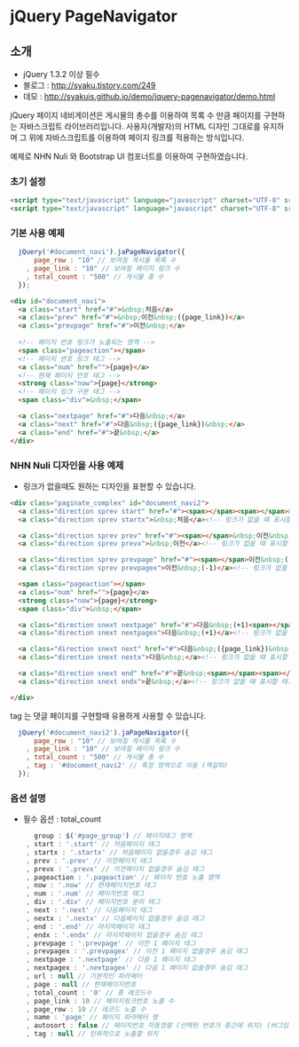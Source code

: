 jQuery PageNavigator
====================

## 소개

* jQuery 1.3.2 이상 필수
* 블로그 : http://syaku.tistory.com/249
* 데모 : http://syakuis.github.io/demo/jquery-pagenavigator/demo.html

jQuery 페이지 네비게이션은 게시물의 총수를 이용하여 목록 수 만큼 페이지를 구현하는 자바스크립트 라이브러리입니다.
사용자(개발자)의 HTML 디자인 그대로를 유지하며 그 위에 자바스크립트를 이용하여 페이지 링크를 적용하는 방식입니다.

예제로 NHN Nuli 와 Bootstrap UI 컴포너트를 이용하여 구현하였습니다.


### 초기 설정

```html
<script type="text/javascript" language="javascript" charset="UTF-8" src="http://code.jquery.com/jquery-1.6.2.min.js"></script>
<script type="text/javascript" language="javascript" charset="UTF-8" src="./jquery.pagenavigator.js"></script>
```

### 기본 사용 예제

```javascript
  jQuery('#document_navi').jaPageNavigator({
      page_row : "10" // 보여질 게시물 목록 수
    , page_link : "10" // 보여질 페이지 링크 수
    , total_count : "500" // 게시물 총 수
  });
```

```html
<div id="document_navi">
  <a class="start" href="#">&nbsp;처음</a>
  <a class="prev" href="#">&nbsp;이전&nbsp;({page_link})</a>
  <a class="prevpage" href="#">이전&nbsp;</a>
  
  <!-- 페이지 번호 링크가 노출되는 영역 -->
  <span class="pageaction"></span>
  <!-- 페이지 번호 링크 태그 -->
  <a class="num" href="">{page}</a>
  <!-- 현재 페이지 번호 태그 -->
  <strong class="now">{page}</strong>
  <!-- 페이지 링크 구분 태그 -->
  <span class="div">&nbsp;</span>

  <a class="nextpage" href="#">다음&nbsp;</a>
  <a class="next" href="#">다음&nbsp;({page_link})&nbsp;</a>
  <a class="end" href="#">끝&nbsp;</a>
</div>
```


### NHN Nuli 디자인을 사용 예제

* 링크가 없을때도 원하는 디자인을 표현할 수 있습니다.

```html
<div class="paginate_complex" id="document_navi2">
  <a class="direction sprev start" href="#"><span></span><span></span>&nbsp;처음</a>
  <a class="direction sprev startx">&nbsp;처음</a><!-- 링크가 없을 때 표시할 태그 -->

  <a class="direction sprev prev" href="#"><span></span>&nbsp;이전&nbsp;({page_link})</a>
  <a class="direction sprev prevx">&nbsp;이전</a><!-- 링크가 없을 때 표시할 태그 -->

  <a class="direction sprev prevpage" href="#"><span></span>이전&nbsp;(-1)</a>
  <a class="direction sprev prevpagex">이전&nbsp;(-1)</a><!-- 링크가 없을 때 표시할 태그 -->

  <span class="pageaction"></span>
  <a class="num" href="">{page}</a>
  <strong class="now">{page}</strong>
  <span class="div">&nbsp;</span>

  <a class="direction snext nextpage" href="#">다음&nbsp;(+1)<span></span></a>
  <a class="direction snext nextpagex">다음&nbsp;(+1)</a><!-- 링크가 없을 때 표시할 태그 -->

  <a class="direction snext next" href="#">다음&nbsp;({page_link})&nbsp;<span></span></a>
  <a class="direction snext nextx">다음&nbsp;</a><!-- 링크가 없을 때 표시할 태그 -->

  <a class="direction snext end" href="#">끝&nbsp;<span></span><span></span></a>
  <a class="direction snext endx">끝&nbsp;</a><!-- 링크가 없을 때 표시할 태그 -->

</div>
```

tag 는 댓글 페이지를 구현할때 유용하게 사용할 수 있습니다.

```javascript
  jQuery('#document_navi2').jaPageNavigator({
      page_row : "10" // 보여질 게시물 목록 수
    , page_link : "10" // 보여질 페이지 링크 수
    , total_count : "500" // 게시물 총 수
    , tag : '#document_navi2' // 특정 영역으로 이동 (책갈피)
  });
```


### 옵션 설명

* 필수 옵션 : total_count


```javascript
      group : $('#page_group') // 페이지태그 영역
    , start : '.start' // 처음페이지 태그
    , startx : '.startx' // 처음페이지 없을경우 숨김 태그
    , prev : '.prev' // 이전페이지 태그
    , prevx : '.prevx' // 이전페이지 없을경우 숨김 태그
    , pageaction : '.pageaction' // 페이지 번호 노출 영역
    , now : '.now' // 현재페이지번호 태그
    , num : '.num' // 페이지번호 태그
    , div : '.div' // 페이지번호 분리 태그
    , next : '.next' // 다음페이지 태그
    , nextx : '.nextx' // 다음페이지 없을경우 숨김 태그
    , end : '.end' // 마지막페이지 태그
    , endx : '.endx' // 마지막페이지 없을경우 숨김 태그
    , prevpage : '.prevpage' // 이전 1 페이지 태그
    , prevpagex : '.prevpagex' // 이전 1 페이지 없을경우 숨김 태그
    , nextpage : '.nextpage' // 다음 1 페이지 태그
    , nextpagex : '.nextpagex' // 다음 1 페이지 없을경우 숨김 태그
    , url : null // 기본적인 파라메터
    , page : null // 현재페이지번호
    , total_count : '0' // 총 레코드수
    , page_link : 10 // 페이지링크번호 노출 수
    , page_row : 10 // 레코드 노출 수
    , name : 'page' // 페이지 파라메터 명
    , autosort : false // 페이지번호 자동정렬 (선택된 번호가 중간에 위치) (버그있음)
    , tag : null // 인위적으로 노출할 위치
```





